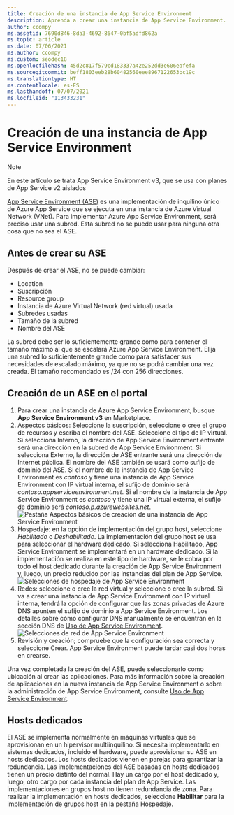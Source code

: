 ```yaml
---
title: Creación de una instancia de App Service Environment
description: Aprenda a crear una instancia de App Service Environment.
author: ccompy
ms.assetid: 7690d846-8da3-4692-8647-0bf5adfd862a
ms.topic: article
ms.date: 07/06/2021
ms.author: ccompy
ms.custom: seodec18
ms.openlocfilehash: 45d2c817f579cd183337a42e252dd3e606eafefa
ms.sourcegitcommit: beff1803eeb28b60482560eee8967122653bc19c
ms.translationtype: HT
ms.contentlocale: es-ES
ms.lasthandoff: 07/07/2021
ms.locfileid: "113433231"
---
```

# <a name="create-an-app-service-environment"></a>Creación de una instancia de App Service Environment
> [!NOTE]
> En este artículo se trata App Service Environment v3, que se usa con planes de App Service v2 aislados
> 


[App Service Environment (ASE)][Intro] es una implementación de inquilino único de Azure App Service que se ejecuta en una instancia de Azure Virtual Network (VNet). Para implementar Azure App Service Environment, será preciso usar una subred. Esta subred no se puede usar para ninguna otra cosa que no sea el ASE. 

## <a name="before-you-create-your-ase"></a>Antes de crear su ASE

Después de crear el ASE, no se puede cambiar:

- Location
- Suscripción
- Resource group
- Instancia de Azure Virtual Network (red virtual) usada
- Subredes usadas
- Tamaño de la subred
- Nombre del ASE

La subred debe ser lo suficientemente grande como para contener el tamaño máximo al que se escalará Azure App Service Environment. Elija una subred lo suficientemente grande como para satisfacer sus necesidades de escalado máximo, ya que no se podrá cambiar una vez creada. El tamaño recomendado es /24 con 256 direcciones.

## <a name="creating-an-ase-in-the-portal"></a>Creación de un ASE en el portal

1. Para crear una instancia de Azure App Service Environment, busque **App Service Environment v3** en Marketplace.  
2. Aspectos básicos:  Seleccione la suscripción, seleccione o cree el grupo de recursos y escriba el nombre del ASE.  Seleccione el tipo de IP virtual. Si selecciona Interno, la dirección de App Service Environment entrante será una dirección en la subred de App Service Environment. Si selecciona Externo, la dirección de ASE entrante será una dirección de Internet pública. El nombre del ASE también se usará como sufijo de dominio del ASE. Si el nombre de la instancia de App Service Environment es *contoso* y tiene una instancia de App Service Environment con IP virtual interna, el sufijo de dominio será *contoso.appserviceenvironment.net*. Si el nombre de la instancia de App Service Environment es *contoso* y tiene una IP virtual externa, el sufijo de dominio será *contoso.p.azurewebsites.net*. 
![Pestaña Aspectos básicos de creación de una instancia de App Service Environment](./media/creation/creation-basics.png)
3. Hospedaje: en la opción de implementación del grupo host, seleccione *Habilitado* o *Deshabilitado*. La implementación del grupo host se usa para seleccionar el hardware dedicado. Si selecciona Habilitado, App Service Environment se implementará en un hardware dedicado. Si la implementación se realiza en este tipo de hardware, se le cobra por todo el host dedicado durante la creación de App Service Environment y, luego, un precio reducido por las instancias del plan de App Service. 
![Selecciones de hospedaje de App Service Environment](./media/creation/creation-hosting.png)
4. Redes: seleccione o cree la red virtual y seleccione o cree la subred. Si va a crear una instancia de App Service Environment con IP virtual interna, tendrá la opción de configurar que las zonas privadas de Azure DNS apunten el sufijo de dominio a App Service Environment. Los detalles sobre cómo configurar DNS manualmente se encuentran en la sección DNS de [Uso de App Service Environment][UsingASE].
![Selecciones de red de App Service Environment](./media/creation/creation-networking.png)
5. Revisión y creación; compruebe que la configuración sea correcta y seleccione Crear. App Service Environment puede tardar casi dos horas en crearse. 

Una vez completada la creación del ASE, puede seleccionarlo como ubicación al crear las aplicaciones. Para más información sobre la creación de aplicaciones en la nueva instancia de App Service Environment o sobre la administración de App Service Environment, consulte [Uso de App Service Environment][UsingASE].

## <a name="dedicated-hosts"></a>Hosts dedicados

El ASE se implementa normalmente en máquinas virtuales que se aprovisionan en un hipervisor multiinquilino. Si necesita implementarlo en sistemas dedicados, incluido el hardware, puede aprovisionar su ASE en hosts dedicados. Los hosts dedicados vienen en parejas para garantizar la redundancia. Las implementaciones del ASE basadas en hosts dedicados tienen un precio distinto del normal. Hay un cargo por el host dedicado y, luego, otro cargo por cada instancia del plan de App Service. Las implementaciones en grupos host no tienen redundancia de zona. Para realizar la implementación en hosts dedicados, seleccione **Habilitar** para la implementación de grupos host en la pestaña Hospedaje.

<!--Links-->
[Intro]: ./overview.md
[MakeASE]: ./creation.md
[ASENetwork]: ./networking.md
[UsingASE]: ./using.md
[UDRs]: ../../virtual-network/virtual-networks-udr-overview.md
[NSGs]: ../../virtual-network/network-security-groups-overview.md
[Pricing]: https://azure.microsoft.com/pricing/details/app-service/
[ARMOverview]: ../../azure-resource-manager/management/overview.md
[ConfigureSSL]: ../configure-ssl-certificate.md
[Kudu]: https://azure.microsoft.com/resources/videos/super-secret-kudu-debug-console-for-azure-web-sites/
[AppDeploy]: ../deploy-local-git.md
[ASEWAF]: app-service-app-service-environment-web-application-firewall.md
[AppGW]: ../../web-application-firewall/ag/ag-overview.md
[logalerts]: ../../azure-monitor/alerts/alerts-log.md
